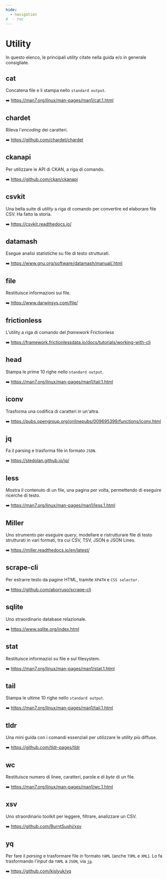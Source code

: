 ```yaml
---
hide:
  - navigation
#  - toc
---
```


# Utility

In questo elenco, le principali *utility* citate nella guida e/o in generale consigliate.

## cat

Concatena file e li stampa nello `standard output`.

:arrow_right: <https://man7.org/linux/man-pages/man1/cat.1.html>

## chardet

Rileva l'*encoding* dei caratteri.

:arrow_right: <https://github.com/chardet/chardet>

## ckanapi

Per utilizzare le API di CKAN, a riga di comando.

:arrow_right: <https://github.com/ckan/ckanapi>

## csvkit

Una bella suite di *utility* a riga di comando per convertire ed elaborare file CSV. Ha fatto la storia.

:arrow_right: <https://csvkit.readthedocs.io/>

## datamash

Esegue analisi statistiche su file di testo strutturati.

:arrow_right: <https://www.gnu.org/software/datamash/manual/.html>

## file

Restituisce informazioni sui file.

:arrow_right: <https://www.darwinsys.com/file/>

## frictionless

L'utility a riga di comando del *framework* Frictionless

:arrow_right: <https://framework.frictionlessdata.io/docs/tutorials/working-with-cli>

## head

Stampa le prime 10 righe nello `standard output`.

:arrow_right: <https://man7.org/linux/man-pages/man1/tail.1.html>

## iconv

Trasforma una codifica di caratteri in un'altra.

:arrow_right: <https://pubs.opengroup.org/onlinepubs/009695399/functions/iconv.html>

## jq

Fa il parsing e trasforma file in formato `JSON`.

:arrow_right: <https://stedolan.github.io/jq/>

## less

Mostra il contenuto di un file, una pagina per volta, permettendo di eseguire ricerche di testo.

:arrow_right: <https://man7.org/linux/man-pages/man1/less.1.html>

## Miller

Uno strumento per eseguire *query*, modellare e ristrutturare file di testo strutturati in vari formati, tra cui CSV, TSV, JSON e JSON Lines.

:arrow_right: <https://miller.readthedocs.io/en/latest/>

## scrape-cli

Per estrarre testo da pagine HTML, tramite `XPATH` e `CSS selector.`

:arrow_right: <https://github.com/aborruso/scrape-cli>

## sqlite

Uno straordinario database relazionale.

:arrow_right: <https://www.sqlite.org/index.html>

## stat

Restituisce informazioi su file e sul filesystem.

:arrow_right: <https://man7.org/linux/man-pages/man1/stat.1.html>

## tail

Stampa le ultime 10 righe nello `standard output`.

:arrow_right: <https://man7.org/linux/man-pages/man1/tail.1.html>

## tldr

Una mini guida con i comandi essenziali per utilizzare le *utility* più diffuse.

:arrow_right: <https://github.com/tldr-pages/tldr>

## wc

Restituisce numero di linee, caratteri, parole e di *byte* di un file.

:arrow_right: <https://man7.org/linux/man-pages/man1/wc.1.html>

## xsv

Uno straordinario toolkit per leggere, filtrare, analizzare un CSV.

:arrow_right: <https://github.com/BurntSushi/xsv>

## yq

Per fare il *parsing* e trasformare file in formato `YAML` (anche `TOML` e `XML`). Lo fa trasformando l'*input* da `YAML` a `JSON`, via [`jq`](#jq).

:arrow_right: <https://github.com/kislyuk/yq>


